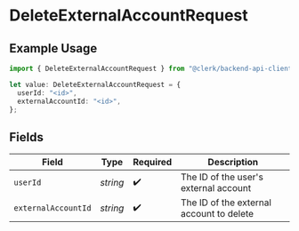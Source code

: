 # DeleteExternalAccountRequest

## Example Usage

```typescript
import { DeleteExternalAccountRequest } from "@clerk/backend-api-client/models/operations";

let value: DeleteExternalAccountRequest = {
  userId: "<id>",
  externalAccountId: "<id>",
};
```

## Fields

| Field                                    | Type                                     | Required                                 | Description                              |
| ---------------------------------------- | ---------------------------------------- | ---------------------------------------- | ---------------------------------------- |
| `userId`                                 | *string*                                 | :heavy_check_mark:                       | The ID of the user's external account    |
| `externalAccountId`                      | *string*                                 | :heavy_check_mark:                       | The ID of the external account to delete |